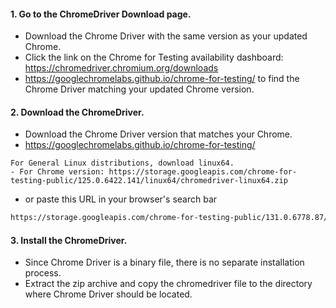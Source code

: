 #### 1. Go to the ChromeDriver Download page.
- Download the Chrome Driver with the same version as your updated Chrome.
- Click the link on the Chrome for Testing availability dashboard: https://chromedriver.chromium.org/downloads
- https://googlechromelabs.github.io/chrome-for-testing/ to find the Chrome Driver matching your updated Chrome version.
  
#### 2. Download the ChromeDriver.
- Download the Chrome Driver version that matches your Chrome.
- https://googlechromelabs.github.io/chrome-for-testing/
```
For General Linux distributions, download linux64.
- For Chrome version: https://storage.googleapis.com/chrome-for-testing-public/125.0.6422.141/linux64/chromedriver-linux64.zip
```

- or paste this URL in your browser's search bar
```bash
https://storage.googleapis.com/chrome-for-testing-public/131.0.6778.87/linux64/chromedriver-linux64.zip
```
#### 3. Install the ChromeDriver.
- Since Chrome Driver is a binary file, there is no separate installation process.
- Extract the zip archive and copy the chromedriver file to the directory where Chrome Driver should be located.